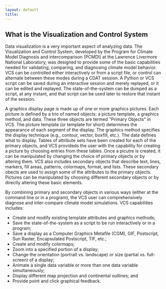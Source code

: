 ```yaml
---
layout: default
title: 
---
```


##  What is the Visualization and Control System
Data visualization is a very important aspect of analyzing data. The
Visualization and Control System, developed by the Program for Climate Model
Diagnosis and intercomparison (PCMDI) at the Lawrence Livermore National
Laboratory, was designed to provide some of the basic capabilities needed for
validating, comparing, and diagnosing climate model behavior. VCS can be
controlled either interactively or from a script file, or control can
alternate between these modes during a CDAT session. A Python or VCS script
can be saved during an interactive session and merely replayed, or it can be
edited and replayed. The state-of-the-system can be dumped as a script, at any
instant, and that script can be used later to restore that instant of the
session.  

A graphics display page is made up of one or more graphics pictures. Each
picture is defined by a trio of named objects: a picture template, a graphics
method, and data. These three objects are termed "Primary Objects" in VCS. The
picture template (or template for short) determines the appearance of each
segment of the display. The graphics method specifies the display technique
(e.g., contour, vector, boxfill, etc.). The data defines what to display.
Tables of attribute sets have been created for each of the primary objects,
and VCS provideds the user with the capability for creating a picture by
choosing entries from these tables. Once a picutre is created, it can be
manipulated by changing the choice of primary objects or by altering them. VCS
also includes secondary objects that describe text, lines, markers, fill
areas, patterns, colormaps, format, and lists. These secondary obects are used
to assign some of the attributes to the primary objects. Pictures can be
manipulated by choosing different secondary objects or by directly altering
these basic elements.  

By combining primary and secondary objects in various ways (either at the
command line or in a program), the VCS user can comprehensively diagnose and
inter-compare climate model simulations. VCS capabilities includes:  

* Create and modify existing template attributes and graphics methods; 
* Save the state-of-the-system as a script to be run interactively or in a program; 
* Save a display as a Computer Graphics Metafile (CGM), GIF, Postscript, Sun Raster, Encapsulated Postscript, TIF, etc.; 
* Create and modify colormaps; 
* Zoom into a specified portion of a display; 
* Change the orientation (portrait vs. landscape) or size (partial vs. full-screen) of a display; 
* Animate a single data variable or more than one data variable simultaneously; 
* Display different map projection and continental outlines; and   
* Provide point and click graphical feedback.   
